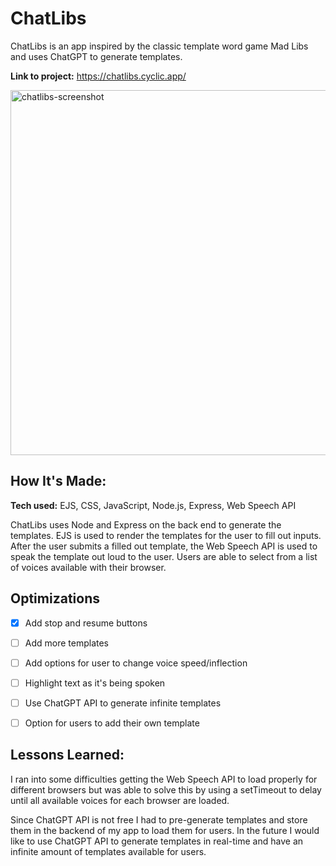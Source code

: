 # ChatLibs
ChatLibs is an app inspired by the classic template word game Mad Libs and uses ChatGPT to generate templates. 

**Link to project:** https://chatlibs.cyclic.app/


<img width="584" alt="chatlibs-screenshot" src="https://github.com/a-rud017/chat-libs/assets/109028773/6010d259-ae48-4e0f-bb4c-c9a66dd63b58">


## How It's Made:

**Tech used:** EJS, CSS, JavaScript, Node.js, Express, Web Speech API

ChatLibs uses Node and Express on the back end to generate the templates. EJS is used to render the templates for the user to fill out inputs. After the user submits a filled out template, the Web Speech API is used to speak the template out loud to the user. Users are able to select from a list of voices available with their browser. 

## Optimizations

- [X] Add stop and resume buttons
- [ ] Add more templates
- [ ] Add options for user to change voice speed/inflection
- [ ] Highlight text as it's being spoken
- [ ] Use ChatGPT API to generate infinite templates
- [ ] Option for users to add their own template


## Lessons Learned:

I ran into some difficulties getting the Web Speech API to load properly for different browsers but was able to solve this by using a setTimeout to delay until all available voices for each browser are loaded. 

Since ChatGPT API is not free I had to pre-generate templates and store them in the backend of my app to load them for users. In the future I would like to use ChatGPT API to generate templates in real-time and have an infinite amount of templates available for users. 
